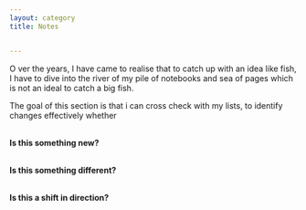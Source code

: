 ```yaml
---
layout: category
title: Notes


---
```

<p class="message">
  <span class="padded-dropcap">O</span> ver the years, I have came to realise that to catch up with an idea like fish, I have to dive into the river of my pile of notebooks and sea of pages which is not an ideal to catch a big fish.
</p>
  
<p class="message">The goal of this section is that i can cross check with my lists, to identify changes effectively whether

<br><strong>Is this something new? 

<br><strong>Is this something different?</strong>

<br><strong>Is this a shift in direction?</strong>




